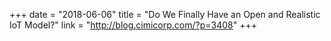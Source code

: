 +++
date = "2018-06-06"
title = "Do We Finally Have an Open and Realistic IoT Model?"
link = "http://blog.cimicorp.com/?p=3408"
+++
